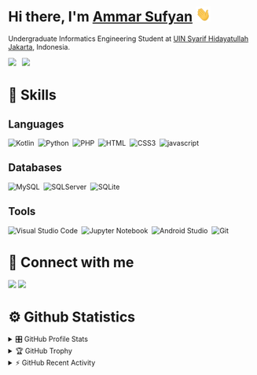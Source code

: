 # Hi there, I'm [Ammar Sufyan](https://neouranos.github.io) <img src="https://github.com/ABSphreak/ABSphreak/blob/master/gifs/Hi.gif" width="30px" height="30px">

Undergraduate Informatics Engineering Student at [UIN Syarif Hidayatullah Jakarta](https://www.uinjkt.ac.id/), Indonesia. 

<div align="left">
  <img src="https://komarev.com/ghpvc/?username=neouranos&style=for-the-badge&label=profile+views"> &nbsp;
  <img src="https://img.shields.io/github/last-commit/neouranos/neouranos?style=for-the-badge">
</div>

# 📝 Skills

## Languages

![Kotlin](https://img.shields.io/badge/Kotlin-purple.svg?style=for-the-badge&logo=kotlin&logoColor=white)&nbsp;
![Python](https://img.shields.io/badge/Python-3776AB.svg?style=for-the-badge&logo=python&logoColor=white)&nbsp;
![PHP](https://img.shields.io/badge/php-767cae?style=for-the-badge&logo=php&logoColor=white)&nbsp;
![HTML](https://img.shields.io/badge/html-orange?style=for-the-badge&logo=html5&logoColor=white)&nbsp;
![CSS3](https://img.shields.io/badge/css-%231572B6.svg?style=for-the-badge&logo=css3&logoColor=white)&nbsp;
![javascript](https://img.shields.io/badge/javascript-yellow?style=for-the-badge&logo=javascript&logoColor=white)&nbsp;

## Databases

![MySQL](https://img.shields.io/badge/MySQL-informational?style=for-the-badge&logo=mysql&logoColor=white)&nbsp;
![SQLServer](https://img.shields.io/badge/sql%20server-critical.svg?style=for-the-badge&logo=microsoftsqlserver&logoColor=white)&nbsp;
![SQLite](https://img.shields.io/badge/sqlite-%2307405e.svg?style=for-the-badge&logo=sqlite&logoColor=white)&nbsp;

## Tools

![Visual Studio Code](https://img.shields.io/badge/Visual%20Studio%20Code-0078d7.svg?style=for-the-badge&logo=visual-studio-code&logoColor=white)&nbsp;
![Jupyter Notebook](https://img.shields.io/badge/jupyter-%23FA0F00.svg?style=for-the-badge&logo=jupyter&logoColor=white)&nbsp;
![Android Studio](https://img.shields.io/badge/Android%20Studio-green.svg?style=for-the-badge&logo=android&logoColor=white)&nbsp;
![Git](https://img.shields.io/badge/GIT-E44C30?style=for-the-badge&logo=git&logoColor=white)&nbsp;

# 🧷 Connect with me 

<p align = "center">
 
[<img src="https://img.shields.io/badge/linkedin-%2312100E.svg?&style=for-the-badge&logo=linkedin&logoColor=white&color=black" />](https://www.linkedin.com/in/ammarsufyan/)
[<img src="https://img.shields.io/badge/steam-%23000000.svg?&style=for-the-badge&logo=steam&logoColor=white&color=black" />](https://steamcommunity.com/id/neouranos/)

</p>

# ⚙️ Github Statistics

<details>
  <summary>🎛️ GitHub Profile Stats</summary>
  <br>
  
  [![wakatime](https://wakatime.com/badge/user/2eee44f5-c422-430b-9d69-1cd790f56c8a.svg)](https://wakatime.com/@2eee44f5-c422-430b-9d69-1cd790f56c8a)

  ![Top Langs](https://github-readme-stats.vercel.app/api/top-langs/?username=neouranos&layout=compact&theme=radical)

  ![Neouranos GitHub stats](https://github-readme-stats.vercel.app/api?username=neouranos&show_icons=true&theme=radical)

  ![Neouranos Wakatime stats](https://github-readme-stats.vercel.app/api/wakatime?username=neouranos&theme=radical&langs_count=10)
  
</details>

<details>
  <summary>🏆 GitHub Trophy</summary>
  <br/>
  <img width="99.5%" src="https://github-profile-trophy.vercel.app/?username=neouranos&theme=algolia&no-frame=true&column=-1&margin-w=5&margin-h=5" alt="GitHub Trophy" />
</details>

<details>
    <summary>⚡ GitHub Recent Activity</summary>
    <br>
<!--RECENT_ACTIVITY:start-->
1. ⬆️ Pushed 1 commit(s) to [neouranos/Copra-YOLOv8-GUI](https://github.com/neouranos/Copra-YOLOv8-GUI)<br>
2. ⬆️ Pushed 1 commit(s) to [neouranos/Copra-YOLOv8-GUI](https://github.com/neouranos/Copra-YOLOv8-GUI)<br>
3. ⬆️ Pushed 1 commit(s) to [neouranos/Copra-YOLOv8-GUI](https://github.com/neouranos/Copra-YOLOv8-GUI)<br>
4. ⬆️ Pushed 1 commit(s) to [neouranos/Copra-YOLOv8-GUI](https://github.com/neouranos/Copra-YOLOv8-GUI)<br>
5. ⬆️ Pushed 1 commit(s) to [neouranos/Sehatin](https://github.com/neouranos/Sehatin)<br>
6. ⬆️ Pushed 1 commit(s) to [neouranos/HIMTI-LC-D](https://github.com/neouranos/HIMTI-LC-D)<br>
7. ❌ Closed PR [#27112](https://github.com/google/it-cert-automation-practice/pull/27112) in [google/it-cert-automation-practice](https://github.com/google/it-cert-automation-practice)<br>
8. ⬆️ Pushed 1 commit(s) to [neouranos/tesiscoconut](https://github.com/neouranos/tesiscoconut)<br>
9. ⬆️ Pushed 1 commit(s) to [neouranos/tesiscoconut](https://github.com/neouranos/tesiscoconut)<br>
10. ⬆️ Pushed 1 commit(s) to [neouranos/tesiscoconut](https://github.com/neouranos/tesiscoconut)<br>
<!--RECENT_ACTIVITY:end-->
    <br>
<!--RECENT_ACTIVITY:last_update-->
Last Updated: Saturday, February 3rd, 2024, 12:36:15 AM
<!--RECENT_ACTIVITY:last_update_end-->

</details>
